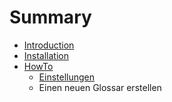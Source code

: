 # Summary

* [Introduction](README.md)
* [Installation](documentation/installation.md)
* [HowTo](documentation/HowTo/howto.md)
   * [Einstellungen](documentation/HowTo/Einstellungen.md)
   * Einen neuen Glossar erstellen


